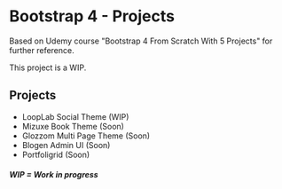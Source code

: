 # Bootstrap 4 - Projects

Based on Udemy course "Bootstrap 4 From Scratch With 5 Projects"
for further reference.

This project is a WIP.

## Projects
+ LoopLab Social Theme (WIP)
+ Mizuxe Book Theme (Soon)
+ Glozzom Multi Page Theme (Soon)
+ Blogen Admin UI (Soon)
+ Portfoligrid (Soon)

##### WIP = Work in progress

